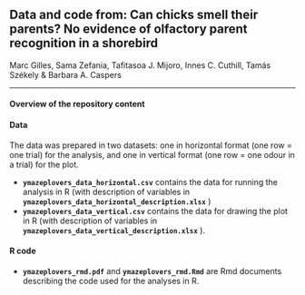 
## Data and code from: Can chicks smell their parents? No evidence of olfactory parent recognition in a shorebird

Marc Gilles, Sama Zefania, Tafitasoa J. Mijoro, Innes C. Cuthill, Tamás
Székely & Barbara A. Caspers

------------------------------------------------------------------------

#### Overview of the repository content

#### Data

The data was prepared in two datasets: one in horizontal format (one row
= one trial) for the analysis, and one in vertical format (one row = one
odour in a trial) for the plot.

- **`ymazeplovers_data_horizontal.csv`** contains the data for running
  the analysis in R (with description of variables in
  **`ymazeplovers_data_horizontal_description.xlsx`** )
- **`ymazeplovers_data_vertical.csv`** contains the data for drawing the
  plot in R (with description of variables in
  **`ymazeplovers_data_vertical_description.xlsx`** ).

#### R code

- **`ymazeplovers_rmd.pdf`** and **`ymazeplovers_rmd.Rmd`** are Rmd
  documents describing the code used for the analyses in R.
